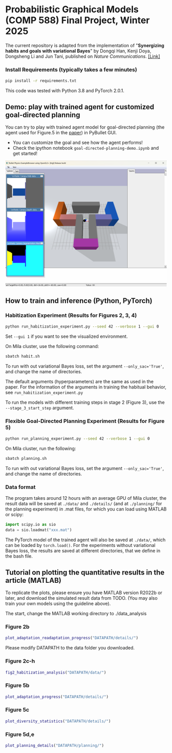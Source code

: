 # Probabilistic Graphical Models (COMP 588) Final Project, Winter 2025

The current repository is adapted from the implementation of "**Synergizing habits and goals with variational Bayes**" by Dongqi Han, Kenji Doya, Dongsheng Li and Jun Tani, published on *Nature Communications*.  [[Link]](https://www.nature.com/articles/s41467-024-48577-7)

### Install Requirements (typically takes a few minutes)

```bash
pip install -r requirements.txt 
```

This code was tested with Python 3.8 and PyTorch 2.0.1.

## Demo: play with trained agent for customized goal-directed planning

You can try to play with trained agent model for goal-directed planning (the agent used for Figure.5 in the [paper](https://www.nature.com/articles/s41467-024-48577-7)) in PyBullet GUI.

- You can customize the goal and see how the agent performs!
- Check the ipython notebook `goal-directed-planning-demo.ipynb` and get started!

![image info](./GUI.png)

## How to train and inference (Python, PyTorch)

### Habitization Experiment (Results for Figures 2, 3, 4)

```bash
python run_habitization_experiment.py --seed 42 --verbose 1 --gui 0
```
Set `--gui 1` if you want to see the visualized environment.

On Mila cluster, use the following command:
```bash
sbatch habit.sh
```
To run with out variational Bayes loss, set the argument ```--only_sac='True'```, and change the name of directories.

The default arguments (hyperparameters) are the same as used in the paper. For the information of the arguments in training the habitual behavior, see `run_habitization_experiment.py`

To run the models with different training steps in stage 2 (Figure 3), use the `--stage_3_start_step` argument.

### Flexible Goal-Directed Planning Experiment (Results for Figure 5)

```bash
python run_planning_experiment.py --seed 42 --verbose 1 --gui 0
```
On Mila cluster, run the following:
```bash
sbatch planning.sh
```
To run with out variational Bayes loss, set the argument ```--only_sac='True'```, and change the name of directories.

### Data format

The program takes around 12 hours with an average GPU of Mila cluster, the result data will be saved at `./data/` and `./details/` (and at `./planning/` for the planning experiment) in .mat files, for which you can load using MATLAB or scipy:

```python
import scipy.io as sio
data = sio.loadmat("xxx.mat")
```

The PyTorch model of the trained agent will also be saved at `./data/`, which can be loaded by `torch.load()`.
For the experiments without variational Bayes loss, the results are saved at different directories, that we define in the bash file.


## Tutorial on plotting the quantitative results in the article (MATLAB)

To replicate the plots, please ensure you have MATLAB version R2022b or later, and download the simulated result data from TODO.
(You may also train your own models using the guideline above).

The start, change the MATLAB working directory to ./data_analysis

### Figure 2b

```matlab
plot_adaptation_readaptation_progress("DATAPATH/details/")
```

Please modify DATAPATH to the data folder you downloaded.

### Figure 2c-h

```matlab
fig2_habitization_analysis("DATAPATH/data/")
```

### Figure 5b

```matlab
plot_adaptation_progress("DATAPATH/details/")
```

### Figure 5c

```matlab
plot_diversity_statistics("DATAPATH/details/")
```

### Figure 5d,e

```matlab
plot_planning_details("DATAPATH/planning/")
```